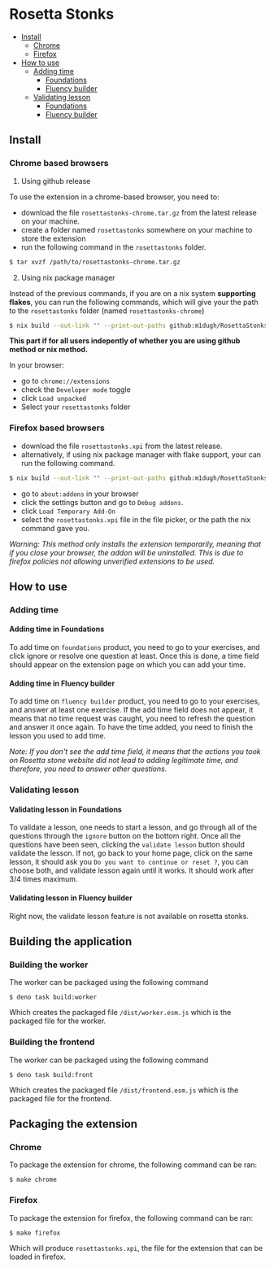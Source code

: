 # Rosetta Stonks

- [Install](#install)
    - [Chrome](#chrome-based-browsers)
    - [Firefox](#firefox-based-browsers)
- [How to use](#how-to-use)
    - [Adding time](#adding-time)
        - [Foundations](#adding-time-in-foundations)
        - [Fluency builder](#adding-time-in-fluency-builder)
    - [Validating lesson](#validating-lesson)
        - [Foundations](#validating-lesson-in-foundations)
        - [Fluency builder](#validating-lesson-in-fluency-builder)


## Install

### Chrome based browsers

1. Using github release

To use the extension in a chrome-based browser, you need to:
- download the file `rosettastonks-chrome.tar.gz` from the latest release on
  your machine.
- create a folder named `rosettastonks` somewhere on your machine to store the
  extension
- run the following command in the `rosettastonks` folder.
```bash
$ tar xvzf /path/to/rosettastonks-chrome.tar.gz
```

2. Using nix package manager

Instead of the previous commands, if you are on a nix system **supporting
flakes**, you can run the following commands, which will give your the path to
the `rosettastonks` folder (named `rosettastonks-chrome`)

```bash
$ nix build --out-link "" --print-out-paths github:m1dugh/RosettaStonks#chrome
```

**This part if for all users indepently of whether you are using github method
or nix method.**

In your browser:
- go to `chrome://extensions`
- check the `Developer mode` toggle
- click `Load unpacked`
- Select your `rosettastonks` folder

### Firefox based browsers

- download the file `rosettastonks.xpi` from the latest release.
- alternatively, if using nix package manager with flake support, your can run
  the following command.
```bash
$ nix build --out-link "" --print-out-paths github:m1dugh/RosettaStonks#mozilla
```
- go to `about:addons` in your browser
- click the settings button and go to `Debug addons`.
- click `Load Temporary Add-On`
- select the `rosettastonks.xpi` file in the file picker, or the path the nix
  command gave you.

*Warning: This method only installs the extension temporarily, meaning that if
you close your browser, the addon will be uninstalled. This is due to firefox
policies not allowing unverified extensions to be used.*

## How to use

### Adding time

#### Adding time in Foundations

To add time on `foundations` product, you need to go to your exercises, and
click ignore or resolve one question at least. Once this is done, a time field
should appear on the extension page on which you can add your time.

#### Adding time in Fluency builder

To add time on `fluency builder` product, you need to go to your exercises, and
answer at least one exercise. If the add time field does not appear, it means
that no time request was caught, you need to refresh the question and answer it
once again. To have the time added, you need to finish the lesson you used to
add time.

*Note: If you don't see the add time field, it means that the actions you took
on Rosetta stone website did not lead to adding legitimate time, and therefore,
you need to answer other questions.*

### Validating lesson

#### Validating lesson in Foundations

To validate a lesson, one needs to start a lesson, and go through all of the
questions through the `ignore` button on the bottom right. Once all the
questions have been seen, clicking the `validate lesson` button should validate
the lesson. If not, go back to your home page, click on the same lesson, it
should ask you `Do you want to continue or reset ?`, you can choose both, and
validate lesson again until it works. It should work after 3/4 times maximum.


#### Validating lesson in Fluency builder

Right now, the validate lesson feature is not available on rosetta stonks.


## Building the application

### Building the worker

The worker can be packaged using the following command
```
$ deno task build:worker
```

Which creates the packaged file `/dist/worker.esm.js` which is the packaged
file for the worker.

### Building the frontend

The worker can be packaged using the following command
```
$ deno task build:front
```

Which creates the packaged file `/dist/frontend.esm.js` which is the packaged
file for the frontend.

## Packaging the extension

### Chrome

To package the extension for chrome, the following command can be ran:

```
$ make chrome
```

### Firefox

To package the extension for firefox, the following command can be ran:

```
$ make firefox
```

Which will produce `rosettastonks.xpi`, the file for the extension that can be
loaded in firefox.
